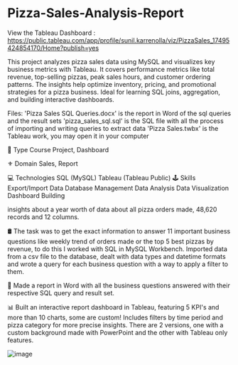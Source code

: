 # Pizza-Sales-Analysis-Report

View the Tableau Dashboard : https://public.tableau.com/app/profile/sunil.karrenolla/viz/PizzaSales_17495424854170/Home?publish=yes


This project analyzes pizza sales data using MySQL and visualizes key business metrics with Tableau. It covers performance metrics like total revenue, top-selling pizzas, peak sales hours, and customer ordering patterns. The insights help optimize inventory, pricing, and promotional strategies for a pizza business. Ideal for learning SQL joins, aggregation, and building interactive dashboards.

Files:
'Pizza Sales SQL Queries.docx' is the report in Word of the sql queries and the result sets
'pizza_sales_sql.sql' is the SQL file with all the process of importing and writing queries to extract data
'Pizza Sales.twbx' is the Tableau work, you may open it in your computer

📌 Type
Course Project, Dashboard

⚜️ Domain
Sales, Report

💻 Technologies
SQL (MySQL)
Tableau (Tableau Public)
🕹️ Skills
Export/Import Data
Database Management
Data Analysis
Data Visualization
Dashboard Building

insights about a year worth of data about all pizza orders made, 48,620 records and 12 columns.

🛢️ The task was to get the exact information to answer 11 important business questions like weekly trend of orders made or the top 5 best pizzas by revenue, to do this I worked with SQL in MySQL Workbench. Imported data from a csv file to the database, dealt with data types and datetime formats and wrote a query for each business question with a way to apply a filter to them.

📑 Made a report in Word with all the business questions answered with their respective SQL query and result set.

📊 Built an interactive report dashboard in Tableau, featuring 5 KPI's and more than 10 charts, some are custom! Includes filters by time period and pizza category for more precise insights. There are 2 versions, one with a custom background made with PowerPoint and the other with Tableau only features.

![image](https://github.com/user-attachments/assets/30ef16e5-b4a9-4d3e-afc1-4df1fc8736d7)
